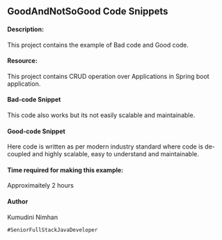 ## GoodAndNotSoGood Code Snippets

#### Description:
This project contains the example of Bad code and Good code.

#### Resource: 
This project contains CRUD operation over Applications in Spring boot application. 

#### Bad-code Snippet 
This code also works but its not easily scalable and maintainable.

#### Good-code Snippet
Here code is written as per modern industry standard where code is de-coupled and highly scalable, easy to understand and maintainable.

#### Time required for making this example:
Approximaitely 2 hours

#### Author
Kumudini Nimhan

`#SeniorFullStackJavaDeveloper`


